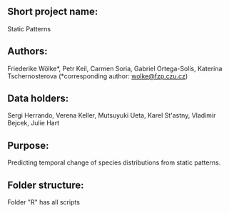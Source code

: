 ## Short project name: 
Static Patterns
## Authors: 
Friederike Wölke*, Petr Keil, Carmen Soria, Gabriel Ortega-Solís, Katerina Tschernosterova
(*corresponding author: wolke@fzp.czu.cz)
## Data holders:
Sergi Herrando, Verena Keller, Mutsuyuki Ueta, Karel St'astny, Vladimir Bejcek, Julie Hart
## Purpose: 
Predicting temporal change of species distributions from static patterns. 

## Folder structure:
Folder "R" has all scripts
